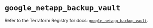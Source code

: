 # `google_netapp_backup_vault`

Refer to the Terraform Registry for docs: [`google_netapp_backup_vault`](https://registry.terraform.io/providers/hashicorp/google-beta/6.49.3/docs/resources/google_netapp_backup_vault).
